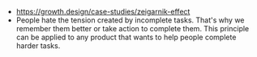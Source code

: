 - https://growth.design/case-studies/zeigarnik-effect
- People hate the tension created by incomplete tasks. That's why we remember them better or take action to complete them. This principle can be applied to any product that wants to help people complete harder tasks.
